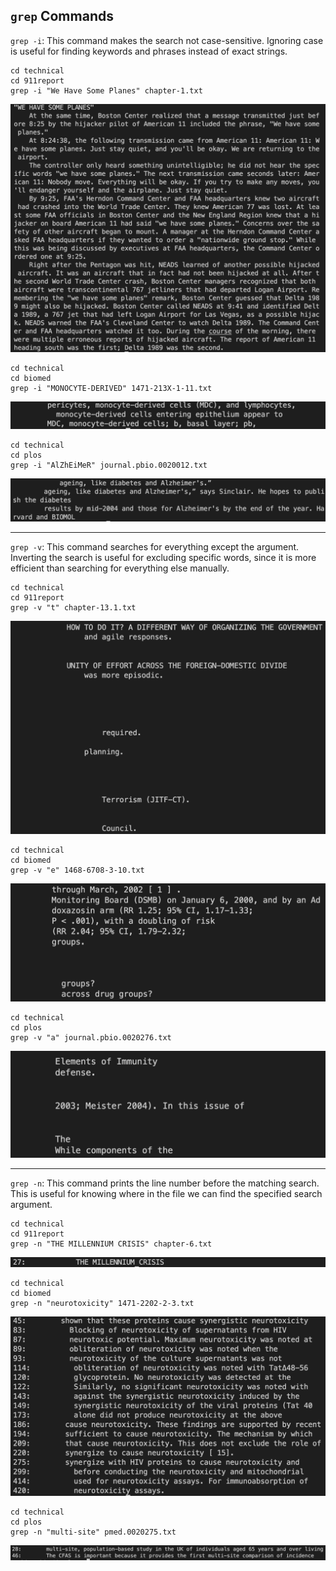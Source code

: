 ## `grep` Commands

`grep -i`: This command makes the search not case-sensitive. Ignoring case is useful for finding keywords and phrases instead of exact strings.
```
cd technical
cd 911report
grep -i "We Have Some Planes" chapter-1.txt
```
![grep -i example 1](grepi1.png)

```
cd technical
cd biomed
grep -i "MONOCYTE-DERIVED" 1471-213X-1-11.txt
```
![grep -i example 2](grepi2.png)

```
cd technical
cd plos
grep -i "AlZhEiMeR" journal.pbio.0020012.txt
```
![grep -i example 3](grepi3.png)

***

`grep -v`: This command searches for everything except the argument. Inverting the search is useful for excluding specific words, since it is more efficient than searching for everything else manually.
```
cd technical
cd 911report
grep -v "t" chapter-13.1.txt
```
![grep -v example 1](grepv1.png)

```
cd technical
cd biomed
grep -v "e" 1468-6708-3-10.txt
```
![grep -v example 2](grepv2.png)

```
cd technical
cd plos
grep -v "a" journal.pbio.0020276.txt
```
![grep -v example 3](grepv3.png)

***

`grep -n`: This command prints the line number before the matching search. This is useful for knowing where in the file we can find the specified search argument.

```
cd technical
cd 911report
grep -n "THE MILLENNIUM CRISIS" chapter-6.txt
```
![grep -n example 1](grepn1.png)

```
cd technical
cd biomed
grep -n "neurotoxicity" 1471-2202-2-3.txt
```
![grep -n example 2](grepn2.png)

```
cd technical
cd plos
grep -n "multi-site" pmed.0020275.txt
```
![grep -n example 3](grepn3.png)
